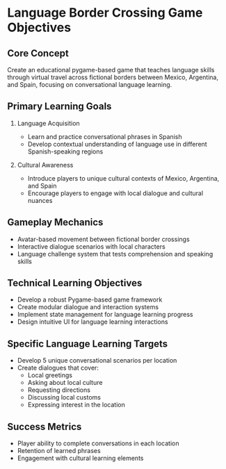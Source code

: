 # Language Border Crossing Game Objectives

## Core Concept
Create an educational pygame-based game that teaches language skills through virtual travel across fictional borders between Mexico, Argentina, and Spain, focusing on conversational language learning.

## Primary Learning Goals
1. Language Acquisition
   - Learn and practice conversational phrases in Spanish
   - Develop contextual understanding of language use in different Spanish-speaking regions

2. Cultural Awareness
   - Introduce players to unique cultural contexts of Mexico, Argentina, and Spain
   - Encourage players to engage with local dialogue and cultural nuances

## Gameplay Mechanics
- Avatar-based movement between fictional border crossings
- Interactive dialogue scenarios with local characters
- Language challenge system that tests comprehension and speaking skills

## Technical Learning Objectives
- Develop a robust Pygame-based game framework
- Create modular dialogue and interaction systems
- Implement state management for language learning progress
- Design intuitive UI for language learning interactions

## Specific Language Learning Targets
- Develop 5 unique conversational scenarios per location
- Create dialogues that cover:
  * Local greetings
  * Asking about local culture
  * Requesting directions
  * Discussing local customs
  * Expressing interest in the location

## Success Metrics
- Player ability to complete conversations in each location
- Retention of learned phrases
- Engagement with cultural learning elements